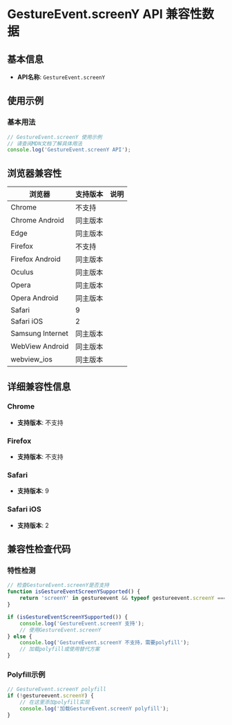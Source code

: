 # GestureEvent.screenY API 兼容性数据

## 基本信息

- **API名称**: `GestureEvent.screenY`

## 使用示例

### 基本用法

```javascript
// GestureEvent.screenY 使用示例
// 请查阅MDN文档了解具体用法
console.log('GestureEvent.screenY API');
```

## 浏览器兼容性

| 浏览器 | 支持版本 | 说明 |
|--------|----------|------|
| Chrome | 不支持 |  |
| Chrome Android | 同主版本 |  |
| Edge | 同主版本 |  |
| Firefox | 不支持 |  |
| Firefox Android | 同主版本 |  |
| Oculus | 同主版本 |  |
| Opera | 同主版本 |  |
| Opera Android | 同主版本 |  |
| Safari | 9 |  |
| Safari iOS | 2 |  |
| Samsung Internet | 同主版本 |  |
| WebView Android | 同主版本 |  |
| webview_ios | 同主版本 |  |

## 详细兼容性信息

### Chrome

- **支持版本**: 不支持

### Firefox

- **支持版本**: 不支持

### Safari

- **支持版本**: 9

### Safari iOS

- **支持版本**: 2

## 兼容性检查代码

### 特性检测

```javascript
// 检查GestureEvent.screenY是否支持
function isGestureEventScreenYSupported() {
    return 'screenY' in gestureevent && typeof gestureevent.screenY === 'function';
}

if (isGestureEventScreenYSupported()) {
    console.log('GestureEvent.screenY 支持');
    // 使用GestureEvent.screenY
} else {
    console.log('GestureEvent.screenY 不支持，需要polyfill');
    // 加载polyfill或使用替代方案
}
```

### Polyfill示例

```javascript
// GestureEvent.screenY polyfill
if (!gestureevent.screenY) {
    // 在这里添加polyfill实现
    console.log('加载GestureEvent.screenY polyfill');
}
```

